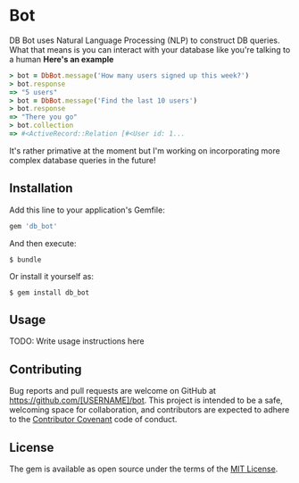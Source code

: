 # Bot

DB Bot uses Natural Language Processing (NLP) to construct DB queries. What that means is you can interact with your database like you're talking to a human
**Here's an example**

```ruby
> bot = DbBot.message('How many users signed up this week?')
> bot.response
=> "5 users"
> bot = DbBot.message('Find the last 10 users') 
> bot.response
=> "There you go"
> bot.collection
=> #<ActiveRecord::Relation [#<User id: 1...
```
It's rather primative at the moment but I'm working on incorporating more complex database queries in the future!

## Installation

Add this line to your application's Gemfile:

```ruby
gem 'db_bot'
```

And then execute:

    $ bundle

Or install it yourself as:

    $ gem install db_bot

## Usage

TODO: Write usage instructions here

## Contributing

Bug reports and pull requests are welcome on GitHub at https://github.com/[USERNAME]/bot. This project is intended to be a safe, welcoming space for collaboration, and contributors are expected to adhere to the [Contributor Covenant](http://contributor-covenant.org) code of conduct.


## License

The gem is available as open source under the terms of the [MIT License](http://opensource.org/licenses/MIT).

